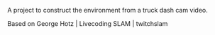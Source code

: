 A project to construct the environment from a truck dash cam video.

Based on George Hotz | Livecoding SLAM | twitchslam